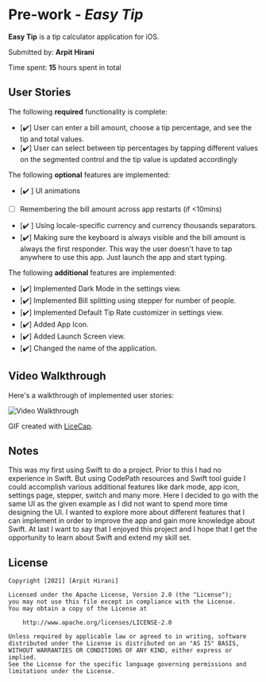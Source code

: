 # Pre-work - *Easy Tip*

**Easy Tip** is a tip calculator application for iOS.

Submitted by: **Arpit Hirani**

Time spent: **15** hours spent in total

## User Stories

The following **required** functionality is complete:

* [✔️] User can enter a bill amount, choose a tip percentage, and see the tip and total values.
* [✔️] User can select between tip percentages by tapping different values on the segmented control and the tip value is updated accordingly

The following **optional** features are implemented:

* [✔️ ] UI animations
* [  ] Remembering the bill amount across app restarts (if <10mins)
* [✔️ ] Using locale-specific currency and currency thousands separators.
* [✔️] Making sure the keyboard is always visible and the bill amount is always the first responder. This way the user doesn't have to tap anywhere to use this app. Just launch the app and start typing.

The following **additional** features are implemented:

* [✔️] Implemented Dark Mode in the settings view.
* [✔️] Implemented Bill splitting using stepper for number of people.
* [✔️] Implemented Default Tip Rate customizer in settings view.
* [✔️] Added App Icon.
* [✔️] Added Launch Screen view.
* [✔️] Changed the name of the application.

## Video Walkthrough

Here's a walkthrough of implemented user stories:

<img src='http://i.imgur.com/link/to/your/gif/file.gif' title='Video Walkthrough' width='' alt='Video Walkthrough' />

GIF created with [LiceCap](http://www.cockos.com/licecap/).

## Notes

This was my first using Swift to do a project. Prior to this I had no experience in Swift. But using CodePath resources and Swift tool guide I could accomplish various additional features like dark mode, app icon, settings page, stepper, switch and many more. Here I decided to go with the same UI as the given example as I did not want to spend more time designing the UI. I wanted to explore more about different features that I can implement in order to improve the app and gain more knowledge about Swift. At last I want to say that I enjoyed this project and I hope that I get the opportunity to learn about Swift and extend my skill set.

## License

    Copyright [2021] [Arpit Hirani]

    Licensed under the Apache License, Version 2.0 (the "License");
    you may not use this file except in compliance with the License.
    You may obtain a copy of the License at

        http://www.apache.org/licenses/LICENSE-2.0

    Unless required by applicable law or agreed to in writing, software
    distributed under the License is distributed on an "AS IS" BASIS,
    WITHOUT WARRANTIES OR CONDITIONS OF ANY KIND, either express or implied.
    See the License for the specific language governing permissions and
    limitations under the License.
